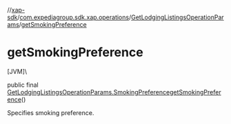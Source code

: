 //[xap-sdk](../../../index.md)/[com.expediagroup.sdk.xap.operations](../index.md)/[GetLodgingListingsOperationParams](index.md)/[getSmokingPreference](get-smoking-preference.md)

# getSmokingPreference

[JVM]\

public final [GetLodgingListingsOperationParams.SmokingPreference](-smoking-preference/index.md)[getSmokingPreference](get-smoking-preference.md)()

Specifies smoking preference.
